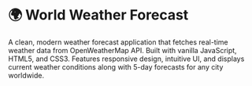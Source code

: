 # 🌍 World Weather Forecast
A clean, modern weather forecast application that fetches real-time weather data from OpenWeatherMap API. Built with vanilla JavaScript, HTML5, and CSS3. 
Features responsive design, intuitive UI, and displays current weather conditions along with 5-day forecasts for any city worldwide.

